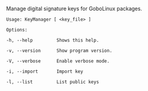 Manage digital signature keys for GoboLinux packages.

	Usage: KeyManager [ <key_file> ]

    Options: 

    -h, --help         Shows this help. 

    -v, --version      Show program version. 

    -V, --verbose      Enable verbose mode. 

    -i, --import       Import key 

    -l, --list         List public keys 
